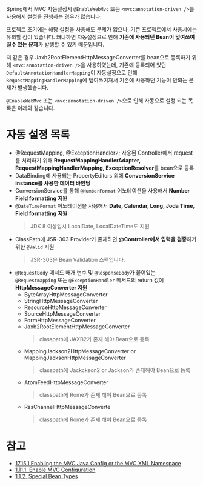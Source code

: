 Spring에서 MVC 자동설정시 `@EnableWebMvc` 또는 `<mvc:annotation-driven />`를 사용해서 설정을 진행하는 경우가 많습니다.

프로젝트 초기에는 해당 설정을 사용해도 문제가 없으나, 기존 프로젝트에서 사용시에는 유의할 점이 있습니다. 왜냐하면 자동설정으로 인해 **기존에 사용되던 Bean이 덮여쓰여질수 있는 문제**가 발생할 수 있기 때문입니다.

저 같은 경우 Jaxb2RootElementHttpMessageConverter를 bean으로 등록하기 위해 `<mvc:annotation-driven />`을 사용하였는데, 기존에 등록되어 있던 `DefaultAnnotationHandlerMapping`이 자동설정으로 인해 `RequestMappingHandlerMapping`에 덮여쓰여져서 기존에 사용하던 기능이 안되는 문제가 발생했습니다.

`@EnableWebMvc` 또는 `<mvc:annotation-driven />`으로 인해 자동으로 설정 되는 목록은 아래와 같습니다.

# 자동 설정 목록

* @RequestMapping, @ExceptionHandler가 사용된 Controller에서 request를 처리하기 위해 **RequestMappingHandlerAdapter, RequestMappingHandlerMapping, ExceptionResolver**를 bean으로 등록
* DataBinding에 사용되는 PropertyEditors 외에 **ConversionService instance를 사용한 데이터 바인딩**
* ConversionService를 통해 `@NumberFormat` 어노테이션을 사용해서 **Number Field formatting 지원**
* `@DateTimeFormat` 어노테이션을 사용해서 **Date, Calendar, Long, Joda Time, Field formatting 지원**
    > JDK 8 이상일시 LocalDate, LocalDateTime도 지원
* ClassPath에 JSR-303 Provider가 존재하면 **@Controller에서 입력을 검증**하기 위한 `@Valid` 지원
	> JSR-303은 Bean Validation 스펙입니다.   
* `@RequestBody` 메서드 매개 변수 및 `@ResponseBody`가 붙어있는 `@Requestmapping` 또는 `@ExceptionHandler` 메서드의 return 값에 **HttpMessageConverter 지원**
    * ByteArrayHttpMessageConverter
    * StringHttpMessageConverter
    * ResourceHttpMessageConverter
    * SourceHttpMessageConverter
    * FormHttpMessageConverter
    * Jaxb2RootElementHttpMessageConverter
        > classpath에 JAXB2가 존재 해야 Bean으로 등록
    * MappingJackson2HttpMessageConverter or MappingJacksonHttpMessageConverter
        > classpath에 Jackckson2 or Jackson가 존재해야 Bean으로 등록
    * AtomFeedHttpMessageConverter
        > classpath에 Rome가 존재 해야 Bean으로 등록
    * RssChannelHttpMessageConverte
        > classpath에 Rome가 존재 해야 Bean으로 등록

# 참고

* [17.15.1 Enabling the MVC Java Config or the MVC XML Namespace](https://docs.spring.io/spring-framework/docs/3.2.x/spring-framework-reference/html/mvc.html#mvc-config-enable)
* [1.11.1. Enable MVC Configuration](https://docs.spring.io/spring-framework/docs/current/spring-framework-reference/web.html#mvc-config-enable)
* [1.1.2. Special Bean Types](https://docs.spring.io/spring-framework/docs/current/spring-framework-reference/web.html#mvc-servlet-special-bean-types)